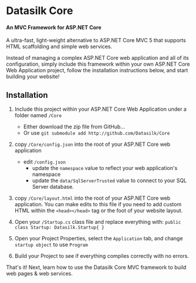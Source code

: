 # Datasilk Core 
#### An MVC Framework for ASP.NET Core
A ultra-fast, light-weight alternative to ASP.NET Core MVC 5 that supports HTML scaffolding and simple web services.

Instead of managing a complex ASP.NET Core web application and all of its configuration, simply include this framework within your own ASP.NET Core Web Application project, follow the installation instructions below, and start building your website!

## Installation

1. Include this project within your ASP.NET Core Web Application under a folder named `/Core`
    * Either download the zip file from GitHub...
    * Or use `git submodule add http://github.com/Datasilk/Core`

2. copy `/Core/config.json` into the root of your ASP.NET Core web application
	* edit `/config.json` 
      * update the `namespace` value to reflect your web application's namespace
      * update the `data/SqlServerTrusted` value to connect to your SQL Server database.

3. copy `/Core/layout.html` into the root of your ASP.NET Core web application. You can make edits to this file if you need to add custom HTML within the `<head></head>` tag or the foot of your website layout.

4. Open your `/Startup.cs` class file and replace everything with: `public class Startup: Datasilk.Startup{ }`

5. Open your Project Properties, select the `Application` tab, and change `startup object` to use `Program`

6. Build your Project to see if everything compiles correctly with no errors.

That's it! Next, learn how to use the Datasilk Core MVC framework to build web pages & web services.
